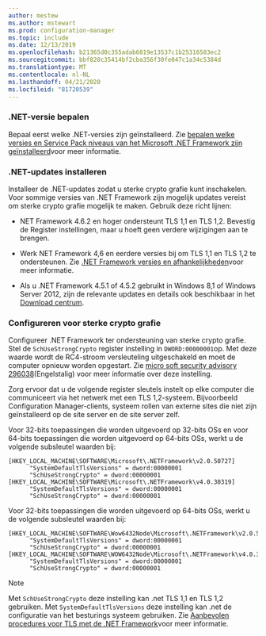 ```yaml
---
author: mestew
ms.author: mstewart
ms.prod: configuration-manager
ms.topic: include
ms.date: 12/13/2019
ms.openlocfilehash: b21365d0c355adab6819e13537c1b25316583ec2
ms.sourcegitcommit: bbf820c35414bf2cba356f30fe047c1a34c5384d
ms.translationtype: MT
ms.contentlocale: nl-NL
ms.lasthandoff: 04/21/2020
ms.locfileid: "81720539"
---
```

<!-- ## Update and configure the .NET Framework to support TLS 1.2 Note: the heading in in the 2 articles (enable-tls-1-2-client & enable-tls-1-2-server) to better facilitate linking. -->

### <a name="determine-net-version"></a>.NET-versie bepalen

Bepaal eerst welke .NET-versies zijn geïnstalleerd. Zie [bepalen welke versies en Service Pack niveaus van het Microsoft .NET Framework zijn geïnstalleerd](https://support.microsoft.com/help/318785/how-to-determine-which-versions-and-service-pack-levels-of-the-microso)voor meer informatie.

### <a name="install-net-updates"></a>.NET-updates installeren

Installeer de .NET-updates zodat u sterke crypto grafie kunt inschakelen. Voor sommige versies van .NET Framework zijn mogelijk updates vereist om sterke crypto grafie mogelijk te maken. Gebruik deze richt lijnen:

- NET Framework 4.6.2 en hoger ondersteunt TLS 1,1 en TLS 1,2. Bevestig de Register instellingen, maar u hoeft geen verdere wijzigingen aan te brengen.

- Werk NET Framework 4,6 en eerdere versies bij om TLS 1,1 en TLS 1,2 te ondersteunen. Zie [.NET Framework versies en afhankelijkheden](https://docs.microsoft.com/dotnet/framework/migration-guide/versions-and-dependencies)voor meer informatie.

- Als u .NET Framework 4.5.1 of 4.5.2 gebruikt in Windows 8,1 of Windows Server 2012, zijn de relevante updates en details ook beschikbaar in het [Download centrum](https://www.microsoft.com/download/details.aspx?id=42883).


### <a name="configure-for-strong-cryptography"></a>Configureren voor sterke crypto grafie

Configureer .NET Framework ter ondersteuning van sterke crypto grafie. Stel de `SchUseStrongCrypto` register instelling in `DWORD:00000001`op. Met deze waarde wordt de RC4-stroom versleuteling uitgeschakeld en moet de computer opnieuw worden opgestart. Zie [micro soft security advisory 296038](https://docs.microsoft.com/security-updates/SecurityAdvisories/2015/2960358)(Engelstalig) voor meer informatie over deze instelling.

Zorg ervoor dat u de volgende register sleutels instelt op elke computer die communiceert via het netwerk met een TLS 1,2-systeem. Bijvoorbeeld Configuration Manager-clients, systeem rollen van externe sites die niet zijn geïnstalleerd op de site server en de site server zelf.

Voor 32-bits toepassingen die worden uitgevoerd op 32-bits OSs en voor 64-bits toepassingen die worden uitgevoerd op 64-bits OSs, werkt u de volgende subsleutel waarden bij:

``` Registry
[HKEY_LOCAL_MACHINE\SOFTWARE\Microsoft\.NETFramework\v2.0.50727]
      "SystemDefaultTlsVersions" = dword:00000001
      "SchUseStrongCrypto" = dword:00000001
[HKEY_LOCAL_MACHINE\SOFTWARE\Microsoft\.NETFramework\v4.0.30319]
      "SystemDefaultTlsVersions" = dword:00000001
      "SchUseStrongCrypto" = dword:00000001
```

Voor 32-bits toepassingen die worden uitgevoerd op 64-bits OSs, werkt u de volgende subsleutel waarden bij:

``` Registry
[HKEY_LOCAL_MACHINE\SOFTWARE\Wow6432Node\Microsoft\.NETFramework\v2.0.50727]
      "SystemDefaultTlsVersions" = dword:00000001
      "SchUseStrongCrypto" = dword:00000001
[HKEY_LOCAL_MACHINE\SOFTWARE\WOW6432Node\Microsoft\.NETFramework\v4.0.30319]
      "SystemDefaultTlsVersions" = dword:00000001
      "SchUseStrongCrypto" = dword:00000001
```

> [!Note]  
> Met `SchUseStrongCrypto` deze instelling kan .net TLS 1,1 en TLS 1,2 gebruiken. Met `SystemDefaultTlsVersions` deze instelling kan .net de configuratie van het besturings systeem gebruiken. Zie [Aanbevolen procedures voor TLS met de .NET Framework](https://docs.microsoft.com/dotnet/framework/network-programming/tls)voor meer informatie.
